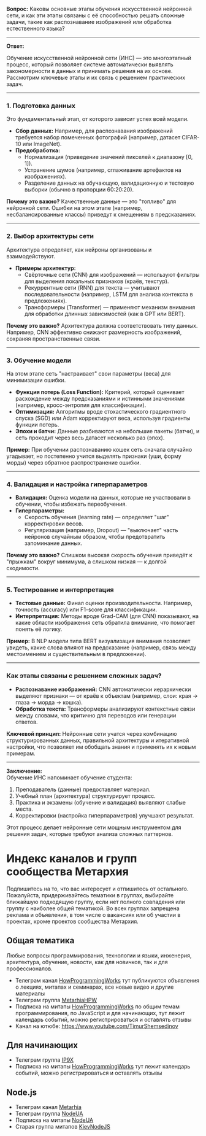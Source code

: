 **Вопрос:** Каковы основные этапы обучения искусственной нейронной сети, и как эти этапы связаны с её способностью решать сложные задачи, такие как распознавание изображений или обработка естественного языка?

---

**Ответ:**

Обучение искусственной нейронной сети (ИНС) — это многоэтапный процесс, который позволяет системе автоматически выявлять закономерности в данных и принимать решения на их основе. Рассмотрим ключевые этапы и их связь с решением практических задач.

---

### 1. **Подготовка данных**
Это фундаментальный этап, от которого зависит успех всей модели.  
- **Сбор данных:** Например, для распознавания изображений требуется набор помеченных фотографий (например, датасет CIFAR-10 или ImageNet).  
- **Предобработка:**  
  - Нормализация (приведение значений пикселей к диапазону [0, 1]).  
  - Устранение шумов (например, сглаживание артефактов на изображениях).  
  - Разделение данных на обучающую, валидационную и тестовую выборки (обычно в пропорции 60:20:20).  

**Почему это важно?** Качественные данные — это "топливо" для нейронной сети. Ошибки на этом этапе (например, несбалансированные классы) приведут к смещениям в предсказаниях.

---

### 2. **Выбор архитектуры сети**
Архитектура определяет, как нейроны организованы и взаимодействуют.  
- **Примеры архитектур:**  
  - Свёрточные сети (CNN) для изображений — используют фильтры для выделения локальных признаков (краёв, текстур).  
  - Рекуррентные сети (RNN) для текста — учитывают последовательности (например, LSTM для анализа контекста в предложениях).  
  - Трансформеры (Transformer) — применяют механизм внимания для обработки длинных зависимостей (как в GPT или BERT).  

**Почему это важно?** Архитектура должна соответствовать типу данных. Например, CNN эффективно снижают размерность изображений, сохраняя пространственные связи.

---

### 3. **Обучение модели**
На этом этапе сеть "настраивает" свои параметры (веса) для минимизации ошибки.  
- **Функция потерь (Loss Function):** Критерий, который оценивает расхождение между предсказаниями и истинными значениями (например, кросс-энтропия для классификации).  
- **Оптимизация:** Алгоритмы вроде стохастического градиентного спуска (SGD) или Adam корректируют веса, используя градиенты функции потерь.  
- **Эпохи и батчи:** Данные разбиваются на небольшие пакеты (батчи), и сеть проходит через весь датасет несколько раз (эпох).  

**Пример:** При обучении распознаванию кошек сеть сначала случайно угадывает, но постепенно учится выделять признаки (уши, форму морды) через обратное распространение ошибки.

---

### 4. **Валидация и настройка гиперпараметров**
- **Валидация:** Оценка модели на данных, которые не участвовали в обучении, чтобы избежать переобучения.  
- **Гиперпараметры:**  
  - Скорость обучения (learning rate) — определяет "шаг" корректировки весов.  
  - Регуляризация (например, Dropout) — "выключает" часть нейронов случайным образом, чтобы предотвратить запоминание данных.  

**Почему это важно?** Слишком высокая скорость обучения приведёт к "прыжкам" вокруг минимума, а слишком низкая — к долгой сходимости.

---

### 5. **Тестирование и интерпретация**
- **Тестовые данные:** Финал оценки производительности. Например, точность (accuracy) или F1-score для классификации.  
- **Интерпретация:** Методы вроде Grad-CAM (для CNN) показывают, на какие области изображения сеть обратила внимание, что помогает понять её логику.  

**Пример:** В NLP модели типа BERT визуализация внимания позволяет увидеть, какие слова влияют на предсказание (например, связь между местоимением и существительным в предложении).

---

### Как этапы связаны с решением сложных задач?
- **Распознавание изображений:** CNN автоматически иерархически выделяют признаки — от краёв к объектам (например, слои: края → глаза → морда → кошка).  
- **Обработка текста:** Трансформеры анализируют контекстные связи между словами, что критично для переводов или генерации ответов.  

**Ключевой принцип:** Нейронные сети учатся через комбинацию структурированных данных, правильной архитектуры и итеративной настройки, что позволяет им обобщать знания и применять их к новым примерам.

---

**Заключение:**  
Обучение ИНС напоминает обучение студента:  
1. Преподаватель (данные) предоставляет материал.  
2. Учебный план (архитектура) структурирует процесс.  
3. Практика и экзамены (обучение и валидация) выявляют слабые места.  
4. Корректировки (настройка гиперпараметров) улучшают результат.  

Этот процесс делает нейронные сети мощным инструментом для решения задач, которые требуют анализа сложных паттернов.










# Индекс каналов и групп сообщества Метархия

Подпишитесь на то, что вас интересует и отпишитесь от остального. Пожалуйста,
придерживайтесь тематики в группах, выбирайте ближайшую подходящую группу, если
нет полного совпадения или группу с наиболее общей тематикой. Во всех группах
запрещена реклама и объявления, в том числе о вакансиях или об участии в
проектах, кроме проектов сообщества Метархия.

## Общая тематика

Любые вопросы программирования, технологии и языки, инженерия, архитектура,
обучение, новости, как для новичков, так и для профессионалов.

- Телеграм канал [HowProgrammingWorks](https://t.me/HowProgrammingWorks)
тут публикуются объявления о лекциях, митапах и семинарах, все новые видео и
другие материалы
- Телеграм группа [MetarhiaHPW](https://t.me/MetarhiaHPW)
- Подписка на митапы [HowProgrammingWorks](https://www.meetup.com/HowProgrammingWorks/)
по общим темам программирования, по JavaScript и для начинающих, тут лежит
календарь событий, можно регистрироваться и оставлять отзывы
- Канал на ютюбе: https://www.youtube.com/TimurShemsedinov

## Для начинающих

- Телеграм группа [IP9X](https://t.me/Programming_IP9X)
- Подписка на митапы [HowProgrammingWorks](https://www.meetup.com/HowProgrammingWorks/)
тут лежит календарь событий, можно регистрироваться и оставлять отзывы

## Node.js

- Телеграм канал [Metarhia](https://t.me/metarhia)
- Телеграм группа [NodeUA](https://t.me/nodeua)
- Подписка на митапы [NodeUA](https://www.meetup.com/NodeUA/)
- Старая группа митапов [KievNodeJS](https://www.meetup.com/KievNodeJS/)
